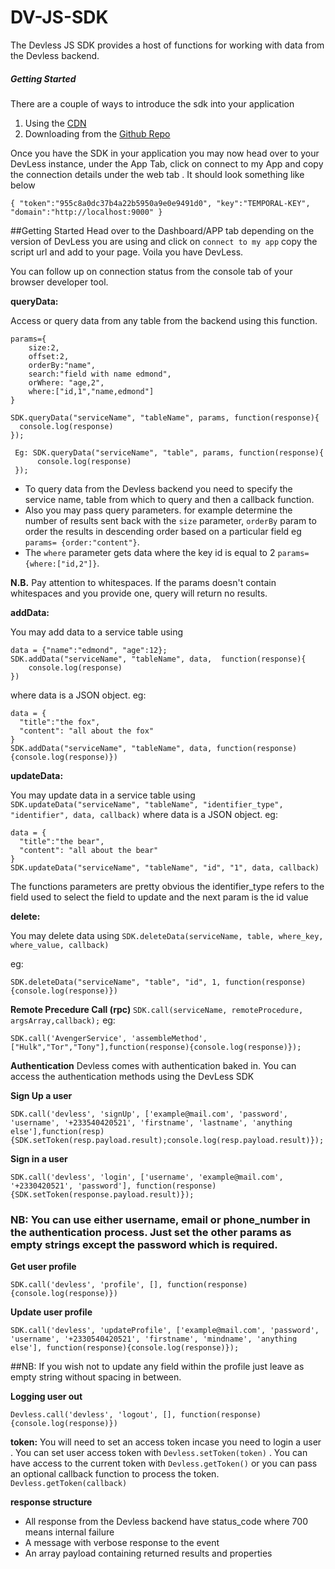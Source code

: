 # DV-JS-SDK
The Devless JS SDK provides a host of functions for working with data from the Devless backend.

##### Getting Started
There are a couple of ways to introduce the  sdk into your application

1. Using the [CDN](https://library.devless.io/cdn/1.0/dv_sdk.js)  
2. Downloading from the [Github Repo](https://github.com/DevlessTeam/DV-JS-SDK)

Once you have the SDK in your application you may now head over to your DevLess instance, under the App Tab, click on connect to my App and copy the connection details under the web tab . It should look something like below
```
{ "token":"955c8a0dc37b4a22b5950a9e0e9491d0", "key":"TEMPORAL-KEY", "domain":"http://localhost:9000" }

```


##Getting Started 
Head over to the Dashboard/APP tab depending on the version of DevLess you are using and click on `connect to my app` copy the script url and add to your page. Voila you have DevLess.

You can follow up on connection status from the console tab of your browser developer tool.

**queryData:**

Access or query data from any table from the backend using this function.

```
params={
    size:2,
    offset:2,
    orderBy:"name",
    search:"field with name edmond",
    orWhere: "age,2",
    where:["id,1","name,edmond"]
}

SDK.queryData("serviceName", "tableName", params, function(response){
  console.log(response)
});

 Eg: SDK.queryData("serviceName", "table", params, function(response){
      console.log(response)
 });
```

* To query data from the Devless backend you need  to specify the service name, table from which to query  and then a callback function.
* Also you may pass query parameters. for example determine the number of results sent back with the ``size`` parameter,
``orderBy`` param to order the results in descending order based  on a particular field eg ``params= {order:"content"}``.
* The ``where`` parameter gets data where the key id is equal to 2 ``params= {where:["id,2"]}``.

**N.B.** Pay attention to whitespaces. If the params doesn't contain whitespaces and you provide one, query will return no results.

**addData:**

You may add data to a service table using 
```
data = {"name":"edmond", "age":12};
SDK.addData("serviceName", "tableName", data,  function(response){
    console.log(response)
})
 ```
where data is a JSON object.
eg:

```
data = {
  "title":"the fox",
  "content": "all about the fox"
}
SDK.addData("serviceName", "tableName", data, function(response){console.log(response)})
```
**updateData:**

You may update data in a service table using ``SDK.updateData("serviceName", "tableName", "identifier_type", "identifier", data, callback)``
where data is a JSON object.
eg:

```
data = {
  "title":"the bear",
  "content": "all about the bear"
}
SDK.updateData("serviceName", "tableName", "id", "1", data, callback)
```
The functions parameters are pretty obvious the identifier_type refers to the field used to select the field to update and the next param is the id value 

**delete:**

You may delete data  using ``SDK.deleteData(serviceName, table, where_key, where_value, callback)``

eg:

```
SDK.deleteData("serviceName", "table", "id", 1, function(response){console.log(response)})
```
**Remote Precedure Call (rpc)**
``
SDK.call(serviceName, remoteProcedure, argsArray,callback);
``
eg:
```
SDK.call('AvengerService', 'assembleMethod', ["Hulk","Tor","Tony"],function(response){console.log(response)});
```

**Authentication**
Devless comes with authentication baked in.
You can access the authentication methods using the DevLess SDK

**Sign Up a user**
```
SDK.call('devless', 'signUp', ['example@mail.com', 'password', 'username', '+233540420521', 'firstname', 'lastname', 'anything else'],function(resp){SDK.setToken(resp.payload.result);console.log(resp.payload.result)});
```
**Sign in a user**
```
SDK.call('devless', 'login', ['username', 'example@mail.com', '+2330420521', 'password'], function(response){SDK.setToken(response.payload.result)});

```
### NB: You can use either username, email or phone_number in the authentication process. Just set the other params as empty strings except the password which is required.

**Get user profile**

```
SDK.call('devless', 'profile', [], function(response){console.log(response)})

```

**Update user profile**
```
SDK.call('devless', 'updateProfile', ['example@mail.com', 'password', 'username', '+2330540420521', 'firstname', 'mindname', 'anything else'], function(response){console.log(response)});

```
##NB: If you wish not to update any field within the profile just leave as empty string without spacing in between. 

**Logging user out**
```
Devless.call('devless', 'logout', [], function(response){console.log(response)})

```

**token:**
You will need to set an access token incase you need to login a user .
You can set user access token with ``Devless.setToken(token)`` .
You can have access to the current token with ``Devless.getToken()`` or you can pass an optional callback function to process the token.
``Devless.getToken(callback)``



**response structure**
* All response from the Devless backend have status_code where 700 means internal failure
* A message with verbose response to the event 
* An array payload containing returned results and properties 






